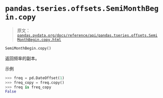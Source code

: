 # `pandas.tseries.offsets.SemiMonthBegin.copy`

> 原文：[`pandas.pydata.org/docs/reference/api/pandas.tseries.offsets.SemiMonthBegin.copy.html`](https://pandas.pydata.org/docs/reference/api/pandas.tseries.offsets.SemiMonthBegin.copy.html)

```py
SemiMonthBegin.copy()
```

返回频率的副本。

示例

```py
>>> freq = pd.DateOffset(1)
>>> freq_copy = freq.copy()
>>> freq is freq_copy
False 
```
